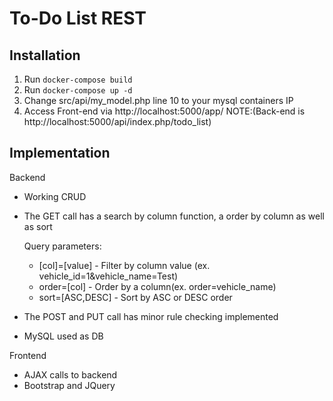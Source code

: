 # To-Do List REST

## Installation
1. Run `docker-compose build`
2. Run `docker-compose up -d`
3. Change src/api/my_model.php line 10 to your mysql containers IP
4. Access Front-end via http://localhost:5000/app/ NOTE:(Back-end is http://localhost:5000/api/index.php/todo_list)

## Implementation
Backend
- Working CRUD
- The GET call has a search by column function, a order by column as well as sort
    
    Query parameters:
    - [col]=[value] - Filter by column value (ex. vehicle_id=1&vehicle_name=Test)
    - order=[col] - Order by a column(ex. order=vehicle_name)
    - sort=[ASC,DESC] - Sort by ASC or DESC order
- The POST and PUT call has minor rule checking implemented
- MySQL used as DB

Frontend
- AJAX calls to backend
- Bootstrap and JQuery